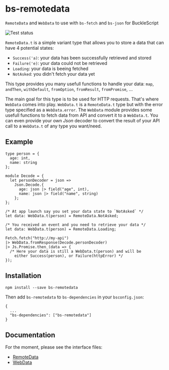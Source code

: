 # bs-remotedata

`RemoteData` and `WebData` to use with `bs-fetch` and `bs-json` for BuckleScript

![Test status](https://travis-ci.org/FabienHenon/bs-remotedata.svg?branch=master)

`RemoteData.t` is a simple variant type that allows you to store a data that can have 4 potential states:

* `Success('a)`: your data has been successfully retrieved and stored
* `Failure('e)`: your data could not be retrieved
* `Loading`: your data is beeing fetched
* `NotAsked`: you didn't fetch your data yet

This type provides you many usefull functions to handle your data: `map`, `andThen`, `withDefault`, `fromOption`, `fromResult`, `fromPromise`, ...

The main goal for this type is to be used for HTTP requests. That's where `WebData` comes into play.
`WebData.t` is a `RemoteData.t` type but with the error type specified as a `WebData.error`. The `WebData` module provides some usefull functions to fetch data from API and convert it to a `WebData.t`. You can even provide your own _Json_ decoder to convert the result of your API call to a `WebData.t` of any type you want/need.

## Example

```reason
type person = {
  age: int,
  name: string
};

module Decode = {
  let personDecoder = json =>
    Json.Decode.{
      age: json |> field("age", int),
      name: json |> field("name", string)
    };
};

/* At app launch say you set your data state to `NotAsked` */
let data: WebData.t(person) = RemoteData.NotAsked;

/* You received an event and you need to retrieve your data */
let data: WebData.t(person) = RemoteData.Loading;

Fetch.fetch("http://my-api")
|> WebData.fromResponse(Decode.personDecoder)
|> Js.Promise.then_(data => {
  /* Here your data is still a WebData.t(person) and will be
    either Success(person), or Failure(httpError) */
});
```

## Installation

```
npm install --save bs-remotedata
```
Then add `bs-remotedata` to `bs-dependencies` in your `bsconfig.json`:
```
{
  ...
  "bs-dependencies": ["bs-remotedata"]
}
```

## Documentation

For the moment, please see the interface files:

* [RemoteData](src/RemoteData.rei)
* [WebData](src/WebData.rei)

